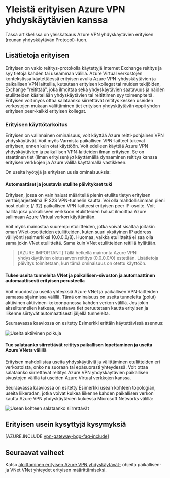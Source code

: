 <properties
   pageTitle="Yleistä erityisen kanssa Azure VPN yhdyskäytävien | Microsoft Azure"
   description="Tässä artikkelissa on yleiskatsaus erityisen Azure VPN yhdyskäytävien kanssa."
   services="vpn-gateway"
   documentationCenter="na"
   authors="yushwang"
   manager="rossort"
   editor=""
   tags=""/>

<tags
   ms.service="vpn-gateway"
   ms.devlang="na"
   ms.topic="article"
   ms.tgt_pltfrm="na"
   ms.workload="infrastructure-services"
   ms.date="06/16/2016"
   ms.author="yushwang"/>

# <a name="overview-of-bgp-with-azure-vpn-gateways"></a>Yleistä erityisen Azure VPN yhdyskäytävien kanssa

Tässä artikkelissa on yleiskatsaus Azure VPN yhdyskäytävien erityisen (reunan yhdyskäytävän Protocol)-tuen.

## <a name="about-bgp"></a>Lisätietoja erityisen

Erityisen on vakio reititys-protokolla käytettyjä Internet Exchange reititys ja syy tietoja kahden tai useamman välillä. Azure Virtual verkostojen kontekstissa käytettäessä erityisen avulla Azure VPN-yhdyskäytävien ja paikallisen VPN laitteilla, kutsutaan erityisen kollegat tai muiden tekijöiden, Exchange "reitittää", joka ilmoittaa sekä yhdyskäytävien saatavuus ja näiden etuliitteiden käsitellään yhdyskäytävien tai reitittimen syy toimenpiteitä. Erityisen voit myös ottaa salataanko siirrettävät reititys kesken useiden verkostojen mukaan välittäminen tiet erityisen yhdyskäytävän oppii yhden erityisen peer-kaikki erityisen kollegat.
 
### <a name="why-use-bgp"></a>Erityisen käyttötarkoitus

Erityisen on valinnainen ominaisuus, voit käyttää Azure reitti-pohjainen VPN yhdyskäytävät. Voit myös Varmista paikallisen VPN-laitteet tukevat erityisen, ennen kuin otat käyttöön. Voit edelleen käyttää Azure VPN yhdyskäytävien ja paikallisen VPN-laitteiden ilman erityisen. Se on staattinen tiet (ilman erityisen) *ja* käyttämällä dynaaminen reititys kanssa erityisen verkkojen ja Azure välillä käyttämällä vastikkeen.

On useita hyötyjä ja erityisen uusia ominaisuuksia:

#### <a name="support-automatic-and-flexible-prefix-updates"></a>Automaattiset ja joustavia etuliite päivitykset tuki

Erityisen, jossa on vain haluat määritellä pienin etuliite tietyn erityisen vertaisjärjestelmä IP S2S VPN-tunnelin kautta. Voi olla mahdollisimman pieni host etuliite (/ 32) paikallisen VPN-laitteesi erityisen peer IP-osoite. Voit hallita joka paikalliseen verkkoon etuliitteiden haluat ilmoittaa Azure sallimaan Azure Virtual verkon käyttämään.
    
Voit myös mainostaa suurempi etuliitteiden, jotka voivat sisältää joitakin oman VNet-osoitteiden etuliitteiden, kuten suuri yksityinen IP address välilyönti (esimerkiksi 10.0.0.0/8). Huomaa, vaikka etuliitteitä ei saa olla sama jokin VNet etuliitteitä. Sama kuin VNet etuliitteiden reitillä hylätään.

>[AZURE.IMPORTANT] Tällä hetkellä mainonta Azure VPN yhdyskäytävien oletusarvon reititys (0.0.0.0/0) estetään. Lisätietoja päivitys toimitetaan, kun tämä ominaisuus on otettu käyttöön.

#### <a name="support-multiple-tunnels-between-a-vnet-and-an-on-premises-site-with-automatic-failover-based-on-bgp"></a>Tukee useita tunneleita VNet ja paikallisen-sivuston ja automaattinen automaattisesti erityisen perusteella

Voit muodostaa useita yhteyksiä Azure VNet ja paikallisen VPN-laitteiden samassa sijainnissa välillä. Tämä ominaisuus on useita tunneleita (polut) aktiivinen aktiivinen-kokoonpanossa kahden verkon välillä. Jos jokin akselitunnelien katkeaa, vastaava tiet peruutetaan kautta erityisen ja liikenne siirtyvät automaattisesti jäljellä tunneleita.
    
Seuraavassa kaaviossa on esitetty Esimerkki erittäin käytettävissä asennus:
    
![Useita aktiivinen polkuja](./media/vpn-gateway-bgp-overview/multiple-active-tunnels.png)

#### <a name="support-transit-routing-between-your-on-premises-networks-and-multiple-azure-vnets"></a>Tue salataanko siirrettävät reititys paikallisen lopettaminen ja useita Azure VNets välillä

Erityisen mahdollistaa useita yhdyskäytäviä ja välittäminen etuliitteiden eri verkostoista, onko ne suoraan tai epäsuorasti yhteydessä. Voit ottaa salataanko siirrettävät reititys Azure VPN yhdyskäytävien paikallisen sivustojen välillä tai useiden Azure Virtual verkkojen kanssa.
    
Seuraavassa kaaviossa on esitetty Esimerkki usean kohteen topologian, useita liikeradan, jotka voivat kulkea liikenne kahden paikallisen verkon kautta Azure VPN yhdyskäytävien kuluessa Microsoft Networks välillä:

![Usean kohteen salataanko siirrettävät](./media/vpn-gateway-bgp-overview/full-mesh-transit.png)

## <a name="bgp-faqs"></a>Erityisen usein kysyttyjä kysymyksiä


[AZURE.INCLUDE [vpn-gateway-bgp-faq-include](../../includes/vpn-gateway-bpg-faq-include.md)] 




## <a name="next-steps"></a>Seuraavat vaiheet

Katso [aloittaminen erityisen Azure VPN yhdyskäytävät-](./vpn-gateway-bgp-resource-manager-ps.md) ohjeita paikallisen- ja VNet VNet yhteydet erityisen määrittämiseksi.

